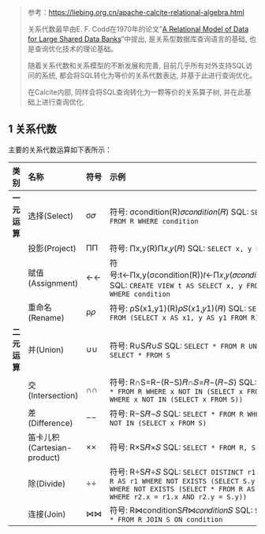 > 参考：https://liebing.org.cn/apache-calcite-relational-algebra.html
>
> 关系代数最早由E. F. Codd在1970年的论文”[A Relational Model of Data for Large Shared Data Banks](https://www.seas.upenn.edu/~zives/03f/cis550/codd.pdf)“中提出, 是关系型数据库查询语言的基础, 也是查询优化技术的理论基础。
>
> 随着关系代数和关系模型的不断发展和完善, 目前几乎所有对外支持SQL访问的系统, 都会将SQL转化为等价的关系代数表达, 并基于此进行查询优化。
>
> 在Calcite内部, 同样会将SQL查询转化为一颗等价的关系算子树, 并在此基础上进行查询优化.

## 1 关系代数

主要的关系代数运算如下表所示：

| **类别**     | **名称**                    | **符号** | **示例**                                                     |
| :----------- | :-------------------------- | :------- | :----------------------------------------------------------- |
| **一元运算** | 选择(Select)                | σ𝜎       | 符号: σcondition(R)𝜎𝑐𝑜𝑛𝑑𝑖𝑡𝑖𝑜𝑛(𝑅) SQL: `SELECT * FROM R WHERE condition` |
|              | 投影(Project)               | ΠΠ       | 符号: Πx,y(R)Π𝑥,𝑦(𝑅) SQL: `SELECT x, y FROM R`               |
|              | 赋值(Assignment)            | ←←       | 符号:t←Πx,y(σcondition(R))𝑡←Π𝑥,𝑦(𝜎𝑐𝑜𝑛𝑑𝑖𝑡𝑖𝑜𝑛(𝑅)) SQL: `CREATE VIEW t AS SELECT x, y FROM R WHERE condition` |
|              | 重命名(Rename)              | ρ𝜌       | 符号: ρS(x1,y1)(R)𝜌𝑆(𝑥1,𝑦1)(𝑅) SQL: `SELECT * FROM (SELECT x AS x1, y AS y1 FROM R) AS S` |
| **二元运算** | 并(Union)                   | ∪∪       | 符号: R∪S𝑅∪𝑆 SQL: `SELECT * FROM R UNION SELECT * FROM S`    |
|              | 交(Intersection)            | ∩∩       | 符号: R∩S=R−(R−S)𝑅∩𝑆=𝑅−(𝑅−𝑆) SQL: `SELECT * FROM R WHERE x NOT IN (SELECT x FROM R WHERE x NOT IN (SELECT x FROM S))` |
|              | 差(Difference)              | −−       | 符号: R−S𝑅−𝑆 SQL: `SELECT * FROM R WHERE x NOT IN (SELECT x FROM S)` |
|              | 笛卡儿积(Cartesian-product) | ××       | 符号: R×S𝑅×𝑆 SQL: `SELECT * FROM R, S`                       |
|              | 除(Divide)                  | ÷÷       | 符号: R÷S𝑅÷𝑆 SQL: `SELECT DISTINCT r1.x FROM R AS r1 WHERE NOT EXISTS (SELECT S.y FROM S WHERE NOT EXISTS (SELECT * FROM R AS r2 WHERE r2.x = r1.x AND r2.y = S.y))` |
|              | 连接(Join)                  | ⋈⋈       | 符号: R⋈conditionS𝑅⋈𝑐𝑜𝑛𝑑𝑖𝑡𝑖𝑜𝑛𝑆 SQL: `SELECT * FROM R JOIN S ON condition` |
